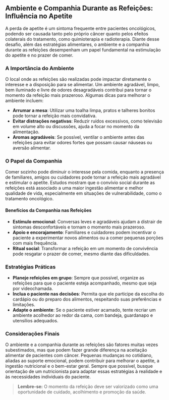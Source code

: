 
## Ambiente e Companhia Durante as Refeições: Influência no Apetite

A perda de apetite é um sintoma frequente entre pacientes oncológicos, podendo ser causada tanto pelo próprio câncer quanto pelos efeitos colaterais do tratamento, como quimioterapia e radioterapia. Diante desse desafio, além das estratégias alimentares, o ambiente e a companhia durante as refeições desempenham um papel fundamental na estimulação do apetite e no prazer de comer.

### A Importância do Ambiente

O local onde as refeições são realizadas pode impactar diretamente o interesse e a disposição para se alimentar. Um ambiente agradável, limpo, bem iluminado e livre de odores desagradáveis contribui para tornar o momento da refeição mais prazeroso. Algumas dicas para melhorar o ambiente incluem:

- **Arrumar a mesa**: Utilizar uma toalha limpa, pratos e talheres bonitos pode tornar a refeição mais convidativa.
- **Evitar distrações negativas**: Reduzir ruídos excessivos, como televisão em volume alto ou discussões, ajuda a focar no momento da alimentação.
- **Aromas agradáveis**: Se possível, ventilar o ambiente antes das refeições para evitar odores fortes que possam causar náuseas ou aversão alimentar.

### O Papel da Companhia

Comer sozinho pode diminuir o interesse pela comida, enquanto a presença de familiares, amigos ou cuidadores pode tornar a refeição mais agradável e estimular o apetite. Estudos mostram que o convívio social durante as refeições está associado a uma maior ingestão alimentar e melhor qualidade de vida, especialmente em situações de vulnerabilidade, como o tratamento oncológico.

#### Benefícios da Companhia nas Refeições

- **Estímulo emocional**: Conversas leves e agradáveis ajudam a distrair de sintomas desconfortáveis e tornam o momento mais prazeroso.
- **Apoio e encorajamento**: Familiares e cuidadores podem incentivar o paciente a experimentar novos alimentos ou a comer pequenas porções com mais frequência.
- **Ritual social**: Transformar a refeição em um momento de convivência pode resgatar o prazer de comer, mesmo diante das dificuldades.

### Estratégias Práticas

- **Planeje refeições em grupo**: Sempre que possível, organize as refeições para que o paciente esteja acompanhado, mesmo que seja por videochamada.
- **Inclua o paciente nas decisões**: Permita que ele participe da escolha do cardápio ou do preparo dos alimentos, respeitando suas preferências e limitações.
- **Adapte o ambiente**: Se o paciente estiver acamado, tente recriar um ambiente acolhedor ao redor da cama, com bandeja, guardanapo e utensílios adequados.

### Considerações Finais

O ambiente e a companhia durante as refeições são fatores muitas vezes subestimados, mas que podem fazer grande diferença na aceitação alimentar de pacientes com câncer. Pequenas mudanças no cotidiano, aliadas ao suporte emocional, podem contribuir para melhorar o apetite, a ingestão nutricional e o bem-estar geral. Sempre que possível, busque orientação de um nutricionista para adaptar essas estratégias à realidade e às necessidades individuais do paciente.

> **Lembre-se:** O momento da refeição deve ser valorizado como uma oportunidade de cuidado, acolhimento e promoção da saúde.
```
